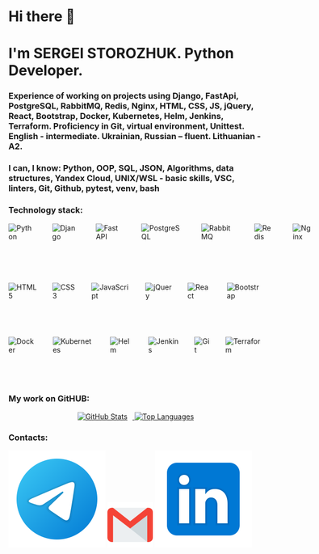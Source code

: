 # Hi there 👋
# I'm SERGEI STOROZHUK. Python Developer.
### Experience of working on projects using Django, FastApi, PostgreSQL, RabbitMQ, Redis, Nginx, HTML, CSS, JS, jQuery, React, Bootstrap, Docker, Kubernetes, Helm, Jenkins, Terraform. Proficiency in Git, virtual environment, Unittest. English - intermediate. Ukrainian, Russian – fluent. Lithuanian - A2.

### I can, I know: Python, OOP, SQL, JSON, Algorithms, data structures, Yandex Cloud, UNIX/WSL - basic skills, VSC, linters, Git, Github, pytest, venv, bash

### Technology stack:
 
<div style="display: flex; gap: 40px; important!">
  <img src="https://cdn.jsdelivr.net/gh/devicons/devicon/icons/python/python-original.svg" alt="Python" height="90">
  <img src="https://cdn.jsdelivr.net/gh/devicons/devicon/icons/django/django-plain.svg" alt="Django" height="90">
  <img src="https://fastapi.tiangolo.com/img/logo-margin/logo-teal.png" alt="FastAPI" height="90">
  <img src="https://cdn.jsdelivr.net/gh/devicons/devicon/icons/postgresql/postgresql-original.svg" alt="PostgreSQL" height="90">
  <img src="https://cdn.jsdelivr.net/gh/devicons/devicon/icons/rabbitmq/rabbitmq-original.svg" alt="RabbitMQ" height="80"> 
  <img src="https://cdn.jsdelivr.net/gh/devicons/devicon/icons/redis/redis-original.svg" alt="Redis" height="85">
  <img src="https://cdn.jsdelivr.net/gh/devicons/devicon/icons/nginx/nginx-original.svg" alt="Nginx" height="100">
</div>
<br>
<div style="display: flex; gap: 30px;">
  <img src="https://cdn.jsdelivr.net/gh/devicons/devicon/icons/html5/html5-original.svg" alt="HTML5" height="90">
  <img src="https://cdn.jsdelivr.net/gh/devicons/devicon/icons/css3/css3-original.svg" alt="CSS3" height="90">
  <img src="https://cdn.jsdelivr.net/gh/devicons/devicon/icons/javascript/javascript-original.svg" alt="JavaScript" height="90">
  <img src="https://cdn.jsdelivr.net/gh/devicons/devicon/icons/jquery/jquery-plain.svg" alt="jQuery" height="90">
  <img src="https://cdn.jsdelivr.net/gh/devicons/devicon/icons/react/react-original.svg" alt="React" height="90">
  <img src="https://cdn.jsdelivr.net/gh/devicons/devicon/icons/bootstrap/bootstrap-plain.svg" alt="Bootstrap" height="90">
</div>
<br>
<div style="display: flex; gap: 30px;">  
  <img src="https://cdn.jsdelivr.net/gh/devicons/devicon/icons/docker/docker-original.svg" alt="Docker" height="90">
  <img src="https://cdn.jsdelivr.net/gh/devicons/devicon/icons/kubernetes/kubernetes-plain.svg" alt="Kubernetes" height="90">
  <img src="https://cdn.jsdelivr.net/gh/devicons/devicon/icons/helm/helm-original.svg" alt="Helm" height="90">
  <img src="https://iconscout.com/icons/jenkin" alt="Jenkins" height="90">
  <img src="https://cdn.jsdelivr.net/gh/devicons/devicon/icons/git/git-original.svg" alt="Git" height="90">
  <img src="https://cdn.jsdelivr.net/gh/devicons/devicon/icons/terraform/terraform-original.svg" alt="Terraform" height="90">
</div>


### My work on GitHUB:

<div align="center">
  <a href="https://github-readme-stats-eight-theta.vercel.app/api?username=akafer&hide=contribs&show_icons=true&theme=dark">
    <img src="https://github-readme-stats-eight-theta.vercel.app/api?username=akafer&hide=contribs&show_icons=true&theme=dark" alt="GitHub Stats" height="130" style="margin-right:10px">
  </a>
  <a href="https://github-readme-stats-eight-theta.vercel.app/api/top-langs/?username=akafer&layout=compact&theme=dark">
    <img src="https://github-readme-stats-eight-theta.vercel.app/api/top-langs/?username=akafer&layout=compact&theme=dark" alt="Top Languages" height="130">
  </a>
</div>

### Contacts:
[<img src="./svg/telegram.svg">](https://t.me/AKafer82)
[<img src="./svg/gmail.svg" width="90px" height="90px">](mailto:akafer82@gmail.com)
[<img src="./svg/Linkedin.svg">](https://www.linkedin.com/in/sergey-storozhuk-2a128b244/)

<!--
**AKafer/AKafer** is a ✨ _special_ ✨ repository because its `README.md` (this file) appears on your GitHub profile.

Here are some ideas to get you started:

- 🔭 I’m currently working on ...
- 🌱 I’m currently learning ...
- 👯 I’m looking to collaborate on ...
- 🤔 I’m looking for help with ...
- 💬 Ask me about ...
- 📫 How to reach me: ...
- 😄 Pronouns: ...
- ⚡ Fun fact: ...
-->
